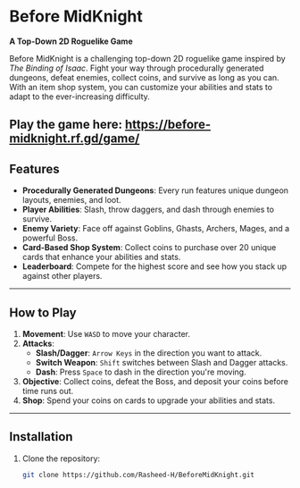 # Before MidKnight  
**A Top-Down 2D Roguelike Game**  

Before MidKnight is a challenging top-down 2D roguelike game inspired by *The Binding of Isaac*. Fight your way through procedurally generated dungeons, defeat enemies, collect coins, and survive as long as you can. With an item shop system, you can customize your abilities and stats to adapt to the ever-increasing difficulty.  

Play the game here: https://before-midknight.rf.gd/game/
---

## Features  
- **Procedurally Generated Dungeons**: Every run features unique dungeon layouts, enemies, and loot.  
- **Player Abilities**: Slash, throw daggers, and dash through enemies to survive.  
- **Enemy Variety**: Face off against Goblins, Ghasts, Archers, Mages, and a powerful Boss.  
- **Card-Based Shop System**: Collect coins to purchase over 20 unique cards that enhance your abilities and stats.  
- **Leaderboard**: Compete for the highest score and see how you stack up against other players.  

---

## How to Play  
1. **Movement**: Use `WASD` to move your character.  
2. **Attacks**:  
   - **Slash/Dagger**: `Arrow Keys` in the direction you want to attack.
   - **Switch Weapon**: `Shift` switches between Slash and Dagger attacks. 
   - **Dash**: Press `Space` to dash in the direction you're moving.
3. **Objective**: Collect coins, defeat the Boss, and deposit your coins before time runs out.  
4. **Shop**: Spend your coins on cards to upgrade your abilities and stats.  

---

## Installation  
1. Clone the repository:  
   ```bash
   git clone https://github.com/Rasheed-H/BeforeMidKnight.git
